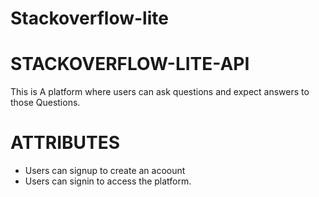 # Stackoverflow-lite
# STACKOVERFLOW-LITE-API
This is A platform where users can ask questions and expect answers to those Questions.

# ATTRIBUTES
- Users can  signup to create an acoount
- Users can  signin to access the platform.





